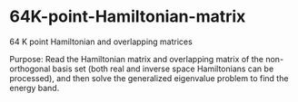 # 64K-point-Hamiltonian-matrix
64 K point Hamiltonian and overlapping matrices

Purpose: Read the Hamiltonian matrix and overlapping matrix of the non-orthogonal basis set (both real and inverse space Hamiltonians can be processed), and then solve the generalized eigenvalue problem to find the energy band.
